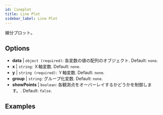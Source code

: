 ```yaml
---
id: lineplot
title: Line Plot
sidebar_label: Line Plot
---
```


線分プロット。

## Options

* __data__ | `object (required)`: 各変数の値の配列のオブジェクト. Default: `none`.
* __x__ | `string`: Ｘ軸変数. Default: `none`.
* __y__ | `string (required)`: Ｙ軸変数. Default: `none`.
* __group__ | `string`: グループ化変数. Default: `none`.
* __showPoints__ | `boolean`: 各観測点をオーバーレイするかどうかを制御します。. Default: `false`.


## Examples

